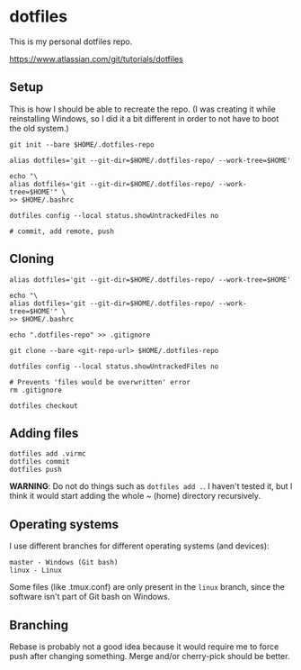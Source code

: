 # dotfiles
This is my personal dotfiles repo.

https://www.atlassian.com/git/tutorials/dotfiles

## Setup
This is how I should be able to recreate the repo. (I was creating it while
reinstalling Windows, so I did it a bit different in order to not have to
boot the old system.)

```
git init --bare $HOME/.dotfiles-repo

alias dotfiles='git --git-dir=$HOME/.dotfiles-repo/ --work-tree=$HOME'

echo "\
alias dotfiles='git --git-dir=$HOME/.dotfiles-repo/ --work-tree=$HOME'" \
>> $HOME/.bashrc

dotfiles config --local status.showUntrackedFiles no

# commit, add remote, push
```

## Cloning
```
alias dotfiles='git --git-dir=$HOME/.dotfiles-repo/ --work-tree=$HOME'

echo "\
alias dotfiles='git --git-dir=$HOME/.dotfiles-repo/ --work-tree=$HOME'" \
>> $HOME/.bashrc

echo ".dotfiles-repo" >> .gitignore

git clone --bare <git-repo-url> $HOME/.dotfiles-repo

dotfiles config --local status.showUntrackedFiles no

# Prevents 'files would be overwritten' error
rm .gitignore

dotfiles checkout
```

## Adding files
```
dotfiles add .virmc
dotfiles commit
dotfiles push
```
**WARNING**: Do not do things such as `dotfiles add .`. I haven't tested it,
but I think it would start adding the whole ~ (home) directory recursively.

## Operating systems
I use different branches for different operating systems (and devices):
```
master - Windows (Git bash)
linux - Linux
```
Some files (like .tmux.conf) are only present in the `linux` branch, since the
software isn't part of Git bash on Windows.


## Branching
Rebase is probably not a good idea because it would require me to force push
after changing something. Merge and/or cherry-pick should be better.

